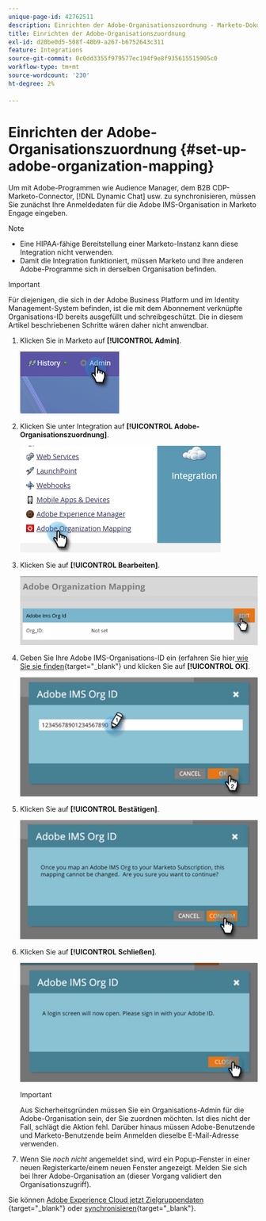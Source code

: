 ```yaml
---
unique-page-id: 42762511
description: Einrichten der Adobe-Organisationszuordnung - Marketo-Dokumente - Produktdokumentation
title: Einrichten der Adobe-Organisationszuordnung
exl-id: d20be0d5-508f-40b9-a267-b6752643c311
feature: Integrations
source-git-commit: 0c0dd3355f979577ec194f9e8f935615515905c0
workflow-type: tm+mt
source-wordcount: '230'
ht-degree: 2%

---
```


# Einrichten der Adobe-Organisationszuordnung {#set-up-adobe-organization-mapping}

Um mit Adobe-Programmen wie Audience Manager, dem B2B CDP-Marketo-Connector, [!DNL Dynamic Chat] usw. zu synchronisieren, müssen Sie zunächst Ihre Anmeldedaten für die Adobe IMS-Organisation in Marketo Engage eingeben.

>[!NOTE]
>
>* Eine HIPAA-fähige Bereitstellung einer Marketo-Instanz kann diese Integration nicht verwenden.
>* Damit die Integration funktioniert, müssen Marketo und Ihre anderen Adobe-Programme sich in derselben Organisation befinden.

>[!IMPORTANT]
>
>Für diejenigen, die sich in der Adobe Business Platform und im Identity Management-System befinden, ist die mit dem Abonnement verknüpfte Organisations-ID bereits ausgefüllt und schreibgeschützt. Die in diesem Artikel beschriebenen Schritte wären daher nicht anwendbar.

1. Klicken Sie in Marketo auf **[!UICONTROL Admin]**.

   ![](assets/set-up-adobe-experience-cloud-audience-sharing-1.png)

1. Klicken Sie unter Integration auf **[!UICONTROL Adobe-Organisationszuordnung]**.

   ![](assets/set-up-adobe-experience-cloud-audience-sharing-2.png)

1. Klicken Sie auf **[!UICONTROL Bearbeiten]**.

   ![](assets/set-up-adobe-experience-cloud-audience-sharing-3.png)

1. Geben Sie Ihre Adobe IMS-Organisations-ID ein (erfahren Sie hier[ wie Sie sie finden](https://experienceleague.adobe.com/docs/control-panel/using/faq.html?lang=de){target="_blank"} und klicken Sie auf **[!UICONTROL OK]**.

   ![](assets/set-up-adobe-experience-cloud-audience-sharing-4.png)

1. Klicken Sie auf **[!UICONTROL Bestätigen]**.

   ![](assets/set-up-adobe-experience-cloud-audience-sharing-5.png)

1. Klicken Sie auf **[!UICONTROL Schließen]**.

   ![](assets/set-up-adobe-experience-cloud-audience-sharing-6.png)

   >[!IMPORTANT]
   >
   >Aus Sicherheitsgründen müssen Sie ein Organisations-Admin für die Adobe-Organisation sein, der Sie zuordnen möchten. Ist dies nicht der Fall, schlägt die Aktion fehl. Darüber hinaus müssen Adobe-Benutzende und Marketo-Benutzende beim Anmelden dieselbe E-Mail-Adresse verwenden.

1. Wenn Sie _noch nicht_ angemeldet sind, wird ein Popup-Fenster in einer neuen Registerkarte/einem neuen Fenster angezeigt. Melden Sie sich bei Ihrer Adobe-Organisation an (dieser Vorgang validiert den Organisationszugriff).

Sie können [ Adobe Experience Cloud jetzt Zielgruppendaten ](/help/marketo/product-docs/core-marketo-concepts/smart-lists-and-static-lists/static-lists/send-a-list-to-adobe-experience-cloud.md){target="_blank"} oder [synchronisieren](/help/marketo/product-docs/adobe-experience-cloud-integrations/sync-an-audience-from-adobe-experience-cloud.md){target="_blank"}.
